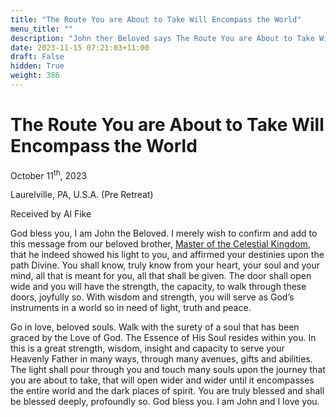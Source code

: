 ```yaml
---
title: "The Route You are About to Take Will Encompass the World"
menu_title: ""
description: "John ther Beloved says The Route You are About to Take Will Encompass the World"
date: 2023-11-15 07:21:03+11:00
draft: False
hidden: True
weight: 386
---
```

# The Route You are About to Take Will Encompass the World  

October 11<sup>th</sup>, 2023

Laurelville, PA, U.S.A. (Pre Retreat)

Received by Al Fike  

God bless you, I am John the Beloved. I merely wish to confirm and add to this message from our beloved brother, [Master of the Celestial Kingdom](/contemporary-messages/messages-sorted-year/messages-2023/your-world-is-about-to-change-af-11-oct-2023/), that he indeed showed his light to you, and affirmed your destinies upon the path Divine. You shall know, truly know from your heart, your soul and your mind, all that is meant for you, all that shall be given. The door shall open wide and you will have the strength, the capacity, to walk through these doors, joyfully so. With wisdom and strength, you will serve as God’s instruments in a world so in need of light, truth and peace. 

Go in love, beloved souls. Walk with the surety of a soul that has been graced by the Love of God. The Essence of His Soul resides within you. In this is a great strength, wisdom, insight and capacity to serve your Heavenly Father in many ways, through many avenues, gifts and abilities. The light shall pour through you and touch many souls upon the journey that you are about to take, that will open wider and wider until it encompasses the entire world and the dark places of spirit. You are truly blessed and shall be blessed deeply, profoundly so. God bless you. I am John and I love you.